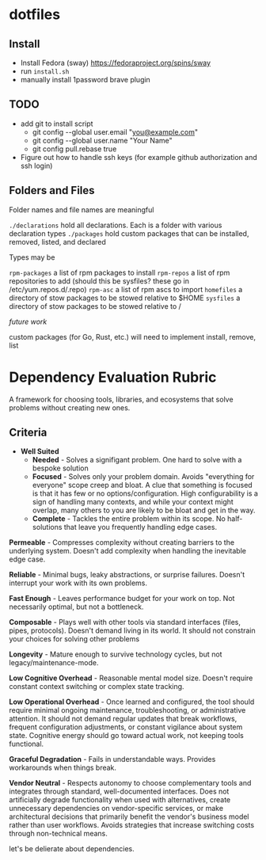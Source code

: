 # dotfiles

## Install

* Install Fedora (sway) https://fedoraproject.org/spins/sway
* run `install.sh`
* manually install 1password brave plugin

## TODO

* add git to install script
  * git config --global user.email "you@example.com"
  * git config --global user.name "Your Name"
  * git config pull.rebase true
* Figure out how to handle ssh keys (for example github authorization and ssh login)

## Folders and Files

Folder names and file names are meaningful

`./declarations` hold all declarations. Each is a folder with various declaration types
`./packages` hold custom packages that can be installed, removed, listed, and declared

Types may be

`rpm-packages` a list of rpm packages to install
`rpm-repos` a list of rpm repositories to add (should this be sysfiles? these go in /etc/yum.repos.d/<repo file>.repo)
`rpm-asc` a list of rpm ascs to import
`homefiles` a directory of stow packages to be stowed relative to $HOME
`sysfiles` a directory of stow packages to be stowed relative to /

*future work*

custom packages (for Go, Rust, etc.) will need to implement install, remove, list

# Dependency Evaluation Rubric

A framework for choosing tools, libraries, and ecosystems that solve problems without creating new ones.

## Criteria

* **Well Suited**
  * **Needed** - Solves a signifigant problem. One hard to solve with a bespoke solution
  * **Focused** - Solves only your problem domain. Avoids "everything for everyone" scope creep and bloat. A clue that something is focused is that it has few or no options/configuration. High configurability is a sign of handling many contexts,
                  and while your context might overlap, many others to you are likely to be bloat and get in the way.
  * **Complete** - Tackles the entire problem within its scope. No half-solutions that leave you frequently handling edge cases.

**Permeable** - Compresses complexity without creating barriers to the underlying system. Doesn't add complexity when handling the inevitable edge case.

**Reliable** - Minimal bugs, leaky abstractions, or surprise failures. Doesn't interrupt your work with its own problems.

**Fast Enough** - Leaves performance budget for your work on top. Not necessarily optimal, but not a bottleneck.

**Composable** - Plays well with other tools via standard interfaces (files, pipes, protocols). Doesn't demand living in its world. It should not constrain your choices for solving other problems

**Longevity** - Mature enough to survive technology cycles, but not legacy/maintenance-mode.

**Low Cognitive Overhead** - Reasonable mental model size. Doesn't require constant context switching or complex state tracking.

**Low Operational Overhead** - Once learned and configured, the tool should require minimal ongoing maintenance, troubleshooting, or administrative attention. It should not demand regular updates that break workflows, frequent configuration adjustments, or constant vigilance about system state. Cognitive energy should go toward actual work, not keeping tools functional.

**Graceful Degradation** - Fails in understandable ways. Provides workarounds when things break.

**Vendor Neutral** - Respects autonomy to choose complementary tools and integrates through standard, well-documented interfaces. Does not artificially degrade functionality when used with alternatives, create unnecessary dependencies on vendor-specific services, or make architectural decisions that primarily benefit the vendor's business model rather than user workflows. Avoids strategies that increase switching costs through non-technical means.


let's be delierate about dependencies.

